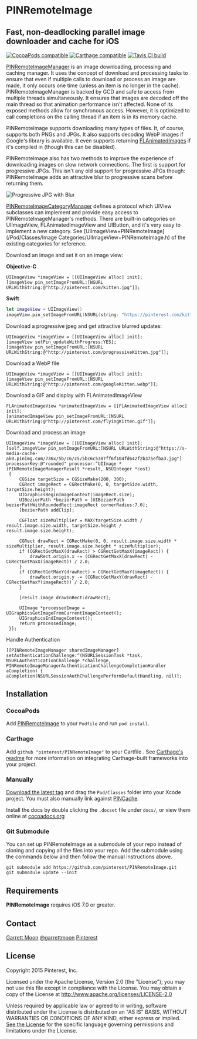 # PINRemoteImage

## Fast, non-deadlocking parallel image downloader and cache for iOS

[![CocoaPods compatible](https://img.shields.io/cocoapods/v/PINRemoteImage.svg?style=flat)](https://cocoapods.org/pods/PINRemoteImage)
[![Carthage compatible](https://img.shields.io/badge/Carthage-compatible-4BC51D.svg?style=flat)](https://github.com/Carthage/Carthage)
[![Tavis CI build](https://img.shields.io/travis/pinterest/PINRemoteImage.svg?style=flat)](https://travis-ci.org/pinterest/PINRemoteImage)

[PINRemoteImageManager](Pod/Classes/PINRemoteImageManager.h) is an image downloading, processing and caching manager. It uses the concept of download and processing tasks to ensure that even if multiple calls to download or process an image are made, it only occurs one time (unless an item is no longer in the cache). PINRemoteImageManager is backed by GCD and safe to access from multiple threads simultaneously. It ensures that images are decoded off the main thread so that animation performance isn't affected. None of its exposed methods allow for synchronous access. However, it is optimized to call completions on the calling thread if an item is in its memory cache.

PINRemoteImage supports downloading many types of files. It, of course, supports both PNGs and JPGs. It also supports decoding WebP images if Google's library is available. It even supports returning [FLAnimatedImages](https://github.com/Flipboard/FLAnimatedImage) if it's compiled in (though this can be disabled).

PINRemoteImage also has two methods to improve the experience of downloading images on slow network connections. The first is support for progressive JPGs. This isn't any old support for progressive JPGs though: PINRemoteImage adds an attractive blur to progressive scans before returning them.

![Progressive JPG with Blur](/progressive.gif "Looks better on device.")

[PINRemoteImageCategoryManager](Pod/Classes/PINRemoteImageCategoryManager.h) defines a protocol which UIView subclasses can implement and provide easy access to 
PINRemoteImageManager's methods. There are built-in categories on UIImageView, FLAnimatedImageView and UIButton, and it's very easy to implement a new category. See [UIImageView+PINRemoteImage](/Pod/Classes/Image Categories/UIImageView+PINRemoteImage.h) of the existing categories for reference.


Download an image and set it on an image view:

**Objective-C**
```objc
UIImageView *imageView = [[UIImageView alloc] init];
[imageView pin_setImageFromURL:[NSURL URLWithString:@"http://pinterest.com/kitten.jpg"]];
```

**Swift**
```swift
let imageView = UIImageView()
imageView.pin_setImageFromURL(NSURL(string: "https://pinterest.com/kitten.jpg")!)
```
    
Download a progressive jpeg and get attractive blurred updates:

```objc
UIImageView *imageView = [[UIImageView alloc] init];
[imageView setPin_updateWithProgress:YES];
[imageView pin_setImageFromURL:[NSURL URLWithString:@"http://pinterest.com/progressiveKitten.jpg"]];
```

Download a WebP file

```objc
UIImageView *imageView = [[UIImageView alloc] init];
[imageView pin_setImageFromURL:[NSURL URLWithString:@"http://pinterest.com/googleKitten.webp"]];
```

Download a GIF and display with FLAnimatedImageView

```objc
FLAnimatedImageView *animatedImageView = [[FLAnimatedImageView alloc] init];
[animatedImageView pin_setImageFromURL:[NSURL URLWithString:@"http://pinterest.com/flyingKitten.gif"]];
```

Download and process an image

```objc
UIImageView *imageView = [[UIImageView alloc] init];
[self.imageView pin_setImageFromURL:[NSURL URLWithString:@"https://s-media-cache-ak0.pinimg.com/736x/5b/c6/c5/5bc6c5387ff6f104fd642f2b375efba3.jpg"] processorKey:@"rounded" processor:^UIImage *(PINRemoteImageManagerResult *result, NSUInteger *cost)
 {
     CGSize targetSize = CGSizeMake(200, 300);
     CGRect imageRect = CGRectMake(0, 0, targetSize.width, targetSize.height);
     UIGraphicsBeginImageContext(imageRect.size);
     UIBezierPath *bezierPath = [UIBezierPath bezierPathWithRoundedRect:imageRect cornerRadius:7.0];
     [bezierPath addClip];
     
     CGFloat sizeMultiplier = MAX(targetSize.width / result.image.size.width, targetSize.height / result.image.size.height);
     
     CGRect drawRect = CGRectMake(0, 0, result.image.size.width * sizeMultiplier, result.image.size.height * sizeMultiplier);
     if (CGRectGetMaxX(drawRect) > CGRectGetMaxX(imageRect)) {
         drawRect.origin.x -= (CGRectGetMaxX(drawRect) - CGRectGetMaxX(imageRect)) / 2.0;
     }
     if (CGRectGetMaxY(drawRect) > CGRectGetMaxY(imageRect)) {
         drawRect.origin.y -= (CGRectGetMaxY(drawRect) - CGRectGetMaxY(imageRect)) / 2.0;
     }
     
     [result.image drawInRect:drawRect];
     
     UIImage *processedImage = UIGraphicsGetImageFromCurrentImageContext();
     UIGraphicsEndImageContext();
     return processedImage;
 }];
```

Handle Authentication
```objc
[[PINRemoteImageManager sharedImageManager] setAuthenticationChallenge:^(NSURLSessionTask *task, NSURLAuthenticationChallenge *challenge, PINRemoteImageManagerAuthenticationChallengeCompletionHandler aCompletion) {
aCompletion(NSURLSessionAuthChallengePerformDefaultHandling, nil)];
```

## Installation

### CocoaPods

Add [PINRemoteImage](http://cocoapods.org/?q=name%3APINRemoteImage) to your `Podfile` and run `pod install`.


### Carthage

Add `github "pinterest/PINRemoteImage"` to your Cartfile . See [Carthage's readme](https://github.com/Carthage/Carthage) for more information on integrating Carthage-built frameworks into your project.

### Manually

[Download the latest tag](https://github.com/Pinterest/PINRemoteImage/tags) and drag the `Pod/Classes` folder into your Xcode project. You must also manually link against [PINCache](https://github.com/pinterest/PINCache).

Install the docs by double clicking the `.docset` file under `docs/`, or view them online at [cocoadocs.org](http://cocoadocs.org/docsets/PINRemoteImage/)

### Git Submodule

You can set up PINRemoteImage as a submodule of your repo instead of cloning and copying all the files into your repo. Add the submodule using the commands below and then follow the manual instructions above.

    git submodule add https://github.com/pinterest/PINRemoteImage.git
    git submodule update --init



## Requirements

__PINRemoteImage__ requires iOS 7.0 or greater.

## Contact

[Garrett Moon](mailto:garrett@pinterest.com)
[@garrettmoon](https://twitter.com/garrettmoon)
[Pinterest](https://www.pinterest.com/garrettlunar/)

## License

Copyright 2015 Pinterest, Inc.

Licensed under the Apache License, Version 2.0 (the "License"); you may not use this file except in compliance with the License. You may obtain a copy of the License at http://www.apache.org/licenses/LICENSE-2.0

Unless required by applicable law or agreed to in writing, software distributed under the License is distributed on an "AS IS" BASIS, WITHOUT WARRANTIES OR CONDITIONS OF ANY KIND, either express or implied. [See the License](LICENSE.txt) for the specific language governing permissions and limitations under the License.
